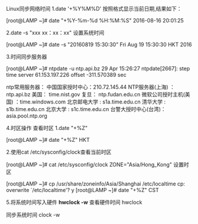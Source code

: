 Linux同步网络时间
1.date '+%Y%M%D' 按照格式显示当前日期,结果如下：

[root@LAMP ~]# date "+%Y-%m-%d %H:%M:%S"
2016-08-16 20:01:25

2.date -s "xxx xx：xx：xx" 设置系统时间

[root@LAMP ~]# date -s "20160819 15:30:30"
Fri Aug 19 15:30:30 HKT 2016

3.时间同步服务器

[root@LAMP ~]# ntpdate -u ntp.api.bz
29 Apr 15:26:27 ntpdate[2667]: step time server 61.153.197.226 offset -311.570389 sec

ntp常用服务器：
中国国家授时中心：210.72.145.44
NTP服务器(上海) ：ntp.api.bz
美国： time.nist.gov
复旦： ntp.fudan.edu.cn
微软公司授时主机(美国) ：time.windows.com
北京邮电大学 : s1a.time.edu.cn
清华大学 : s1b.time.edu.cn
北京大学 : s1c.time.edu.cn
台警大授时中心(台湾)：asia.pool.ntp.org


4.时区操作
查看时区
1.date "+%Z"

[root@LAMP ~]# date "+%Z"
HKT

2.使用cat /etc/sysconfig/clock查看当前时区

[root@LAMP ~]# cat /etc/sysconfig/clock
ZONE="Asia/Hong_Kong"
设置时区

[root@LAMP ~]# cp /usr/share/zoneinfo/Asia/Shanghai /etc/localtime
cp: overwrite `/etc/localtime'? y
[root@LAMP ~]# date "+%Z"
CST

5.将系统时间写入硬件
**hwclock -w**
查看硬件时间
hwclock

 同步系统时间
clock -w


